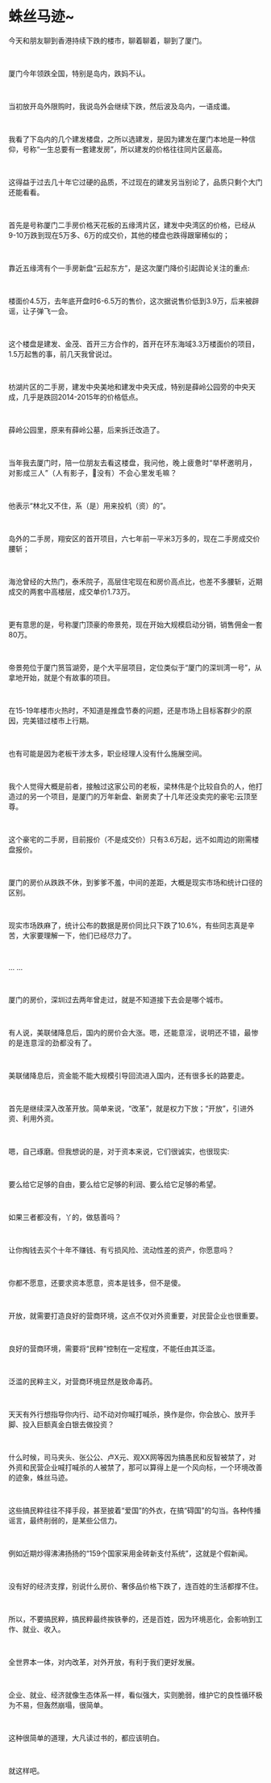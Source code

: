 # 蛛丝马迹~

<p style="visibility: visible;">今天和朋友聊到香港持续下跌的楼市，聊着聊着，聊到了厦门。</p><p style="visibility: visible;"><br style="visibility: visible;"></p><p style="visibility: visible;">厦门今年领跌全国，特别是岛内，跌妈不认。</p><p style="visibility: visible;"><br style="visibility: visible;"></p><p style="visibility: visible;">当初放开岛外限购时，我说岛外会继续下跌，然后波及岛内，一语成谶。</p><p style="visibility: visible;"><br style="visibility: visible;"></p><p style="visibility: visible;">我看了下岛内的几个建发楼盘，之所以选建发，是因为建发在厦门本地是一种信仰，号称“一生总要有一套建发房”，所以建发的价格往往同片区最高。</p><p style="visibility: visible;"><br style="visibility: visible;"></p><p style="visibility: visible;">这得益于过去几十年它过硬的品质，不过现在的建发另当别论了，品质只剩个大门还能看看。</p><p style="visibility: visible;"><br style="visibility: visible;"></p><p style="visibility: visible;">首先是号称厦门二手房价格天花板的五缘湾片区，建发中央湾区的价格，已经从9-10万跌到现在5万多、6万的成交价，其他的楼盘也跌得跟窜稀似的；</p><p style="visibility: visible;"><br style="visibility: visible;"></p><p style="visibility: visible;">靠近五缘湾有个一手房新盘“云起东方”，是这次厦门降价引起舆论关注的重点:</p><p style="visibility: visible;"><br style="visibility: visible;"></p><p style="visibility: visible;">楼面价4.5万，去年底开盘时6-6.5万的售价，这次据说售价低到3.9万，后来被辟谣，让子弹飞一会。</p><p style="visibility: visible;"><br style="visibility: visible;"></p><p style="visibility: visible;">这个楼盘是建发、金茂、首开三方合作的，首开在环东海域3.3万楼面价的项目，1.5万起售的事，前几天我曾说过。</p><p style="visibility: visible;"><br style="visibility: visible;"></p><p style="visibility: visible;">枋湖片区的二手房，建发中央美地和建发中央天成，特别是薛岭公园旁的中央天成，几乎是跌回2014-2015年的价格低点。</p><p style="visibility: visible;"><br style="visibility: visible;"></p><p style="visibility: visible;">薛岭公园里，原来有薛岭公墓，后来拆迁改造了。</p><p style="visibility: visible;"><br style="visibility: visible;"></p><p style="visibility: visible;">当年我去厦门时，陪一位朋友去看<span style="background-color: transparent; caret-color: var(--weui-BRAND); letter-spacing: 0.034em; visibility: visible;">这楼盘，我问他，晚上疲惫时“举杯邀明月，对影成三人”（人有影子，👻没有）不会心里发毛嘛？</span></p><p style="visibility: visible;"><br style="visibility: visible;"></p><p style="visibility: visible;">他表示“林北又不住，系（是）用来投机（资）的”。</p><p style="visibility: visible;"><br style="visibility: visible;"></p><p style="visibility: visible;">岛外的二手房，翔安区的首开项目，六七年前一平米3万多的，现在二手房成交价腰斩；</p><p style="visibility: visible;"><br style="visibility: visible;"></p><p style="visibility: visible;">海沧曾经的大热门，泰禾院子，高层住宅现在和房价高点比，也差不多腰斩，近期成交的两套中高楼层，成交单价1.73万。</p><p style="visibility: visible;"><br style="visibility: visible;"></p><p style="visibility: visible;">更有意思的是，号称厦门顶豪的帝景苑，现在开始大规模启动分销，销售佣金一套80万。</p><p><br></p><p>帝景苑位于厦门筼筜湖旁，是个大平层项目，定位类似于“厦门的深圳湾一号”，从拿地开始，就是个有故事的项目。</p><p><br></p><p>在15-19年楼市火热时，不知道是推盘节奏的问题，还是市场上目标客群少的原因，完美错过楼市上行期。</p><p><br></p><p>也有可能是因为老板干涉太多，职业经理人没有什么施展空间。</p><p><br></p><p>我个人觉得大概是前者，接触过这家公司的老板，梁林伟是个比较自负的人，他打造过的另一个项目，是厦门的万年新盘、新房卖了十几年还没卖完的豪宅:云顶至尊。</p><p><br></p><p>这个豪宅的二手房，目前报价（不是成交价）只有3.6万起，远不如周边的刚需楼盘报价。</p><p><br></p><p>厦门的房价从跌跌不休，到爹爹不羞，中间的差距，大概是现实市场和统计口径的区别。</p><p><br></p><p>现实市场跌麻了，统计公布的数据是房价同比只下跌了10.6%，有些同志真是辛苦，大家要理解一下，他们已经尽力了。</p><p><br></p><p>…&nbsp;<span style="background-color: transparent;letter-spacing: 0.034em;caret-color: var(--weui-BRAND);">…</span></p><p><br></p><p>厦门的房价，深圳过去两年曾走过，就是不知道接下去会是哪个城市。</p><p><br></p><p>有人说，美联储降息后，国内的房价会大涨。嗯，<span style="background-color: transparent;letter-spacing: 0.034em;caret-color: var(--weui-BRAND);">还能意淫，说明还不错，最惨的是连意淫的劲都没有了。</span></p><p><br></p><p>美联储降息后，资金能不能大规模引导回流进入国内，还有很多长的路要走。</p><p><br></p><p>首先是继续深入改革开放。简单来说，“改革”，就是权力下放；“开放”，引进外资、利用外资。</p><p><br></p><p>嗯，自己琢磨。但我想说的是，对于资本来说，它们很诚实，也很现实:</p><p><br></p><p>要么给它足够的自由，要么给它足够的利润、要么给它足够的希望。</p><p><br></p><p>如果三者都没有，丫的，做慈善吗？</p><p><br></p><p>让你掏钱去买个十年不赚钱、有亏损风险、流动性差的资产，你愿意吗？</p><p><br></p><p>你都不愿意，还要求资本愿意，资本是钱多，但不是傻。</p><p><br></p><p>开放，就需要打造良好的营商环境，这点不仅对外资重要，对民营企业也很重要。</p><p><br></p><p>良好的营商环境，需要将“民粹”控制在一定程度，不能任由其泛滥。</p><p><br></p><p>泛滥的民粹主义，对营商环境显然是致命毒药。</p><p><br></p><p>天天有外行想指导你内行、动不动对你喊打喊杀，换作是你，你会放心、放开手脚、投入巨额真金白银去做投资？</p><p><br></p><p>什么时候，司马夹头、张公公、卢X元、观XX网等因为搞愚民和反智被禁了，对外资和民营企业喊打喊杀的人被禁了，那可以算得上是一个风向标，一个环境改善的迹象，蛛丝马迹。</p><p><br></p><p>这些搞民粹往往不择手段，甚至披着“爱国”的外衣，在搞“碍国”的勾当。各种传播谣言，最终削弱的，是某些公信力。</p><p><br></p><p>例如近期炒得沸沸扬扬的“159个国家采用金砖新支付系统”，这就是个假新闻。</p><p><br></p><p>没有好的经济支撑，别说什么房价、奢侈品价格下跌了，连百姓的生活都撑不住。</p><p><br></p><p>所以，不要搞民粹，搞民粹最终挨铁拳的，还是百姓，因为环境恶化，会影响到工作、就业、收入。</p><p><br></p><p>全世界本一体，对内改革，对外开放，有利于我们更好发展。</p><p><br></p><p>企业、就业、经济就像生态体系一样，看似强大，实则脆弱，维护它的良性循环极为不易，但轰然崩塌，很简单。</p><p><br></p><p>这种很简单的道理，大凡读过书的，都应该明白。</p><p><br></p><p>就这样吧。</p><p style="display: none;"><mp-style-type data-value="10000"></mp-style-type></p>